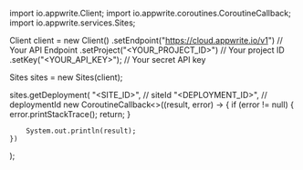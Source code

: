 import io.appwrite.Client;
import io.appwrite.coroutines.CoroutineCallback;
import io.appwrite.services.Sites;

Client client = new Client()
    .setEndpoint("https://cloud.appwrite.io/v1") // Your API Endpoint
    .setProject("<YOUR_PROJECT_ID>") // Your project ID
    .setKey("<YOUR_API_KEY>"); // Your secret API key

Sites sites = new Sites(client);

sites.getDeployment(
    "<SITE_ID>", // siteId
    "<DEPLOYMENT_ID>", // deploymentId
    new CoroutineCallback<>((result, error) -> {
        if (error != null) {
            error.printStackTrace();
            return;
        }

        System.out.println(result);
    })
);

